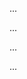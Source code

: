 <panel type="info" header=":trophy: Can apply some design patterns :star::star::star:" expandable no-close>

<panel type="info" header=":trophy: Can combine multiple patterns to fit a context :star::star::star:" expandable>
  <include src="../../book/designPatterns/more/combiningDesignPatterns/full.md" />
  <panel header=":dart: Evidence" expanded>

...

  </panel>
</panel>

<panel type="info" header=":trophy: Can explain pros and cons of design patterns :star::star::star:" expandable>
  <include src="../../book/designPatterns/more/usingDesignPatterns/full.md" />
  <panel header=":dart: Evidence" expanded>

...

  </panel>
</panel>

<panel type="info" header=":trophy: Can differentiate between design patterns and principles :star::star::star:" expandable>
  <include src="../../book/designPatterns/more/vsPrinciples/full.md" />
  <panel header=":dart: Evidence" expanded>

...

  </panel>
</panel>

<panel type="success" header=":trophy: Can explain how patterns exist beyond software design domain :star::star::star::star:" expandable>
  <include src="../../book/designPatterns/more/otherTypesOfPatterns/full.md" />
  <panel header=":dart: Evidence" expanded>

...

  </panel>
</panel>

</panel>
